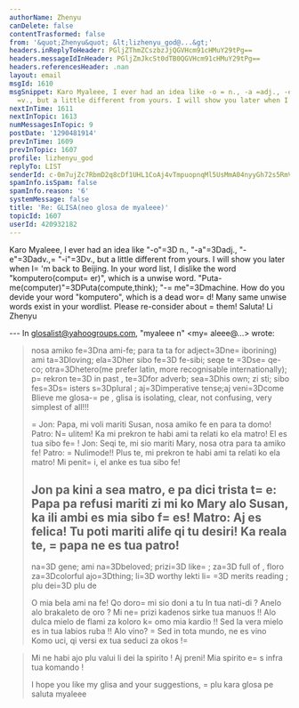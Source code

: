 ```yaml
---
authorName: Zhenyu
canDelete: false
contentTrasformed: false
from: '&quot;Zhenyu&quot; &lt;lizhenyu_god@...&gt;'
headers.inReplyToHeader: PGljZThmZCszbzJjQGVHcm91cHMuY29tPg==
headers.messageIdInHeader: PGljZmJkcSt0dTB0QGVHcm91cHMuY29tPg==
headers.referencesHeader: .nan
layout: email
msgId: 1610
msgSnippet: Karo Myaleee, I ever had an idea like -o = n., -a =adj., -e =adv., -i
  =v., but a little different from yours. I will show you later when I m back to
nextInTime: 1611
nextInTopic: 1613
numMessagesInTopic: 9
postDate: '1290481914'
prevInTime: 1609
prevInTopic: 1607
profile: lizhenyu_god
replyTo: LIST
senderId: c-0m7ujZc7RbmD2q8cDf1UHL1CoAj4vTmpuopnqMl5UsMmA04nyyGh72s5RmVVbKTVYbEANs1z0YVrDecvE5ERBGljrSlC7FUcY
spamInfo.isSpam: false
spamInfo.reason: '6'
systemMessage: false
title: 'Re: GLISA(neo glosa de myaleee)'
topicId: 1607
userId: 420932182
---
```


Karo Myaleee,
I ever had an idea like "-o"=3D n., "-a"=3Dadj., "-e"=3Dadv.,=
 "-i"=3Dv., but a little different from yours. I will show you later when I=
'm back to Beijing. In your word list, I dislike the word "komputero(comput=
er)", which is a unwise word. "Puta-me(computer)"=3DPuta(compute,think); "-=
me"=3Dmachine. How do you devide your word "komputero", which is a dead wor=
d! Many same unwise words exist in your wordlist. Please re-consider about =
them!
Saluta!
Li Zhenyu


--- In glosalist@yahoogroups.com, "myaleee n" <my=
aleee@...> wrote:
>
> nosa amiko fe=3Dna ami-fe; para ta ta for adject=3Dne=
iborining)
> ami ta=3Dloving; ela=3Dher sibo fe=3D fe-sibi;
> seqe te =3Dse=
qe-co; otra=3Dhetero(me prefer latin, more recognisable internationally); p=
rekron te=3D in past , te=3Dfor adverb; sea=3Dhis own; zi sti; sibo fes=3Ds=
isters s=3Dplural ; aj=3Dimperative tense;aj veni=3Dcome
> Blieve me glosa-=
pe , glisa is isolating, clear, not confusing, very simplest of all!!!
> 
>=
 Jon: Papa, mi voli mariti Susan, nosa amiko fe en para ta domo!
> Patro: N=
ulitem! Ka mi prekron te habi ami ta relati ko ela matro! El es tua sibo fe=
!
> Jon: Seqi te, mi sio mariti Mary, nosa otra para ta amiko fe!
> Patro: =
Nulimode!! Plus te, mi prekron te habi ami ta relati ko ela matro! Mi penit=
i, el anke es tua sibo fe!
> 
> Jon pa kini a sea matro, e pa dici trista t=
e: Papa pa refusi mariti zi mi ko Mary alo Susan, ka ili ambi es mia sibo f=
es!
> Matro: Aj es felica! Tu poti mariti alife qi tu desiri! Ka reala te, =
papa ne es tua patro!
> -----
> na=3D gene; ami na=3Dbeloved; prizi=3D like=
; za=3D full of , floro za=3Dcolorful
> ajo=3Dthing; li=3D worthy lekti li=
=3D merits reading ; plu dei=3D plu de
> 
> O mia bela ami na fe!
> Qo doro=
 mi sio doni a tu
> In tua nati-di ?
> Anelo alo brakaleto de oro ?
> Mi ne=
 prizi kadenos sirke tua manuos !!
> Alo dulca mielo  de flami za koloro  k=
omo mia kardio !!
> Sed la vera mielo es in tua labios ruba !!
> Alo vino? =
Sed in tota mundo, ne es vino
> Komo uci, qi versi ex tua seduci za okos  !=

> Mi ne habi ajo plu  valui li dei la spirito !
> Aj preni! Mia  spirito e=
s infra tua komando !
> 
> I hope you like my glisa  and your suggestions, =
plu kara glosa pe
> saluta
> myaleee
>



